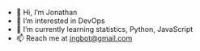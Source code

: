 - 👋 Hi, I’m Jonathan
- 👀 I’m interested in DevOps
- 🌱 I’m currently learning statistics, Python, JavaScript
- 📫 Reach me at jngbot@gmail.com

<!---
jngbot/jngbot is a ✨ special ✨ repository because its `README.md` (this file) appears on your GitHub profile.
You can click the Preview link to take a look at your changes.
--->
